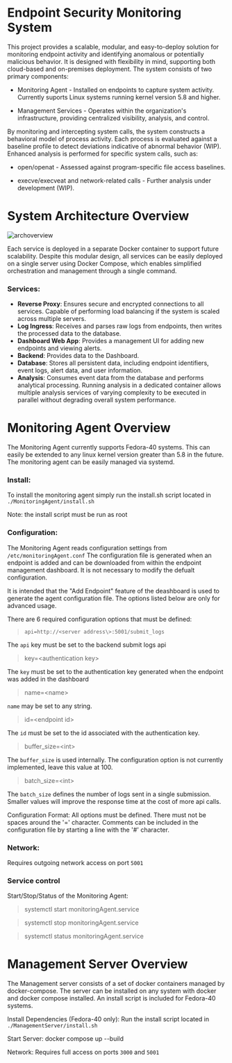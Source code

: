 # Endpoint Security Monitoring System

This project provides a scalable, modular, and easy-to-deploy solution for monitoring endpoint activity and identifying anomalous or potentially malicious behavior. It is designed with flexibility in mind, supporting both cloud-based and on-premises deployment. The system consists of two primary components:

 - Monitoring Agent - Installed on endpoints to capture system activity. Currently suports Linux systems running kernel version 5.8 and higher.

 - Management Services - Operates within the organization's infrastructure, providing centralized visibility, analysis, and control.

By monitoring and intercepting system calls, the system constructs a behavioral model of process activity. Each process is evaluated against a baseline profile to detect deviations indicative of abnormal behavior (WIP). Enhanced analysis is performed for specific system calls, such as:

 - open/openat - Assessed against program-specific file access baselines.

 - execve/execveat and network-related calls - Further analysis under development (WIP).

# System Architecture Overview
![archoverview](https://github.com/user-attachments/assets/90573a24-020b-4fec-bbf7-1f622f1e1ca5)


Each service is deployed in a separate Docker container to support future scalability. Despite this modular design, all services can be easily deployed on a single server using Docker Compose, which enables simplified orchestration and management through a single command.

### Services:
 - **Reverse Proxy**: Ensures secure and encrypted connections to all services. Capable of performing load balancing if the system is scaled across multiple servers.
 - **Log Ingress**: Receives and parses raw logs from endpoints, then writes the processed data to the database.
 - **Dashboard Web App**: Provides a management UI for adding new endpoints and viewing alerts.
 - **Backend**: Provides data to the Dashboard.
 - **Database**: Stores all persistent data, including endpoint identifiers, event logs, alert data, and user information.
 - **Analysis**: Consumes event data from the database and performs analytical processing. Running analysis in a dedicated container allows multiple analysis services of varying complexity to be executed in parallel without degrading overall system performance.


# Monitoring Agent Overview
The Monitoring Agent currently supports Fedora-40 systems. This can easily be extended to any linux kernel version greater than 5.8 in the future. The monitoring agent can be easily managed via systemd. 

### Install:
To install the monitoring agent simply run the install.sh script located in `./MonitoringAgent/install.sh`

Note: the install script must be run as root

### Configuration: 
The Monitoring Agent reads configuration settings from `/etc/monitoringAgent.conf`
The  configuration file is generated when an endpoint is added and can be downloaded from within the endpoint management dashboard. It is not necessary to modify the defualt configuration.

It is intended that the "Add Endpoint" feature of the deashboard is used to generate the agent configuration file. The options listed below are only for advanced usage.  

There are 6 required configuration options that must be defined:
> `api=http://<server address\>:5001/submit_logs`

The `api` key must be set to the backend submit logs api

> key=<authentication key\>

The `key` must be set to the authentication key generated when the endpoint was added in the dashboard

> name=<name\>

`name` may be set to any string.

> id=<endpoint id\>

The `id` must be set to the id associated with the authentication key.

> buffer_size=<int\>

The `buffer_size` is used internally. The configuration option is not currently implemented, leave this value at 100.

> batch_size=<int\>

The `batch_size` defines the number of logs sent in a single submission. Smaller values will improve the response time at the cost of more api calls.

Configuration Format: All options must be defined. There must not be spaces around the '=' character. Comments can be included in the configuration file by starting a line with the '#' character.

### Network: 
Requires outgoing network access on port `5001`


### Service control

Start/Stop/Status of the Monitoring Agent:

> systemctl start monitoringAgent.service

> systemctl stop monitoringAgent.service

> systemctl status monitoringAgent.service


# Management Server Overview
The Management server consists of a set of docker containers managed by docker-compose. The server can be installed on any system with docker and docker compose installed. An install script is included for Fedora-40 systems. 

Install Dependencies (Fedora-40 only):
Run the install script located in `./ManagementServer/install.sh`

Start Server:
docker compose up --build

Network: Requires full access on ports `3000` and `5001`

